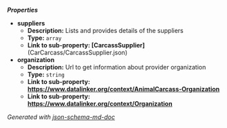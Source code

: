 **_Properties_**

 - <b id="#/properties/suppliers">suppliers</b>
	 - **Description:** Lists and provides details of the suppliers
	 - **Type:** `array`
	 - **Link to sub-property: [CarcassSupplier]**(CarCarcass/CarcassSupplier.json)
 - <b id="#/properties/organization">organization</b>
	 - **Description:** Url to get information about provider organization
	 - **Type:** `string`
	 - <b id="httpswww.datalinker.orgcontextanimalcarcass-organization">Link to sub-property: https://www.datalinker.org/context/AnimalCarcass-Organization</b>
	 - <b id="httpswww.datalinker.orgcontextorganization">Link to sub-property: https://www.datalinker.org/context/Organization</b>

_Generated with [json-schema-md-doc](https://brianwendt.github.io/json-schema-md-doc/)_
